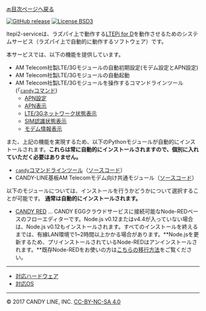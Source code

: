 [🔙目次ページへ戻る](README.md)

[![GitHub release](https://img.shields.io/github/release/CANDY-LINE/ltepi2-service.svg)](https://github.com/CANDY-LINE/ltepi2-service/releases/latest)
[![License BSD3](https://img.shields.io/github/license/CANDY-LINE/ltepi2-service.svg)](http://opensource.org/licenses/BSD-3-Clause)

ltepi2-serviceは、ラズパイ上で動作する[LTEPi for D](https://www.candy-line.io/製品一覧/ltepi-for-d/)を動作させるためのシステムサービス（ラズパイ上で自動的に動作するソフトウェア）です。

本サービスでは、以下の機能を提供しています。

- AM Telecom社製LTE/3Gモジュールの自動初期設定(モデム設定とAPN設定)
- AM Telecom社製LTE/3Gモジュールの自動起動
- AM Telecom社製LTE/3Gモジュールを操作するコマンドラインツール(「[`candy`コマンド](コマンドラインツール.md))
    - [APN設定](APNの設定.md)
    - [APN表示](APNの表示.md)
    - [LTE/3Gネットワーク状態表示](ネットワーク状態の表示.md)
    - [SIM認識状態表示](SIM認識状態の表示.md)
    - [モデム情報表示](モデム情報の表示.md)

また、上記の機能を実現するため、以下のPythonモジュールが自動的にインストールされます。**これらは常に自動的にインストールされますので、個別に入れていただく必要はありません。**
- [`candy`コマンドラインツール](コマンドラインツール.md)（[ソースコード](https://github.com/CANDY-LINE/candy-board-cli)）
- CANDY-LINE基板AM Telecomモデム向け共通モジュール（[ソースコード](https://github.com/CANDY-LINE/candy-board-amt)） 

以下のモジュールについては、インストールを行うかどうかについて選択することが可能です。 **通常は自動的にインストールされます。**
- [CANDY RED](https://github.com/dbaba/candy-red) ... CANDY EGGクラウドサービスに接続可能なNode-REDベースのフローエディターです。Node.js v0.12またはv4.4が入っていない場合は、Node.js v0.12もインストールされます。すべてのインストールを終えるまでは、有線LAN環境で1~2時間以上かかる場合があります。**Node.jsを更新するため、プリインストールされているNode-REDはアンインストールされます。**既存Node-REDをお使いの方は[こちらの移行方法](Node-REDからの移行方法)をご覧ください。

---
* [対応ハードウェア](対応ハードウェア.md)
* [対応OS](対応OS.md)

---
© 2017 CANDY LINE, INC. [CC-BY-NC-SA 4.0](https://creativecommons.org/licenses/by-nc-sa/4.0/)
